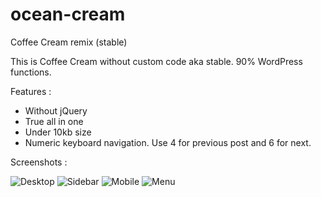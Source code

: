 # ocean-cream
Coffee Cream remix (stable)

This is Coffee Cream without custom code aka stable. 90% WordPress functions. 

Features :

- Without jQuery
- True all in one
- Under 10kb size
- Numeric keyboard navigation. Use 4 for previous post and 6 for next. 

Screenshots :

![Desktop](https://imgur.com/89yjw8Tl.png "Desktop")
![Sidebar](https://imgur.com/mOiRHiCl.png "Sidebar")
![Mobile](https://i.imgur.com/8v4i4jx.png  "Mobile")
![Menu](https://i.imgur.com/Vat2xVy.png    "Menu")
